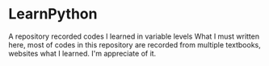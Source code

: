 # LearnPython
A repository recorded codes I learned in variable levels
What I must written here, most of codes in this repository are recorded from multiple textbooks, websites what I learned. I'm appreciate of it.
